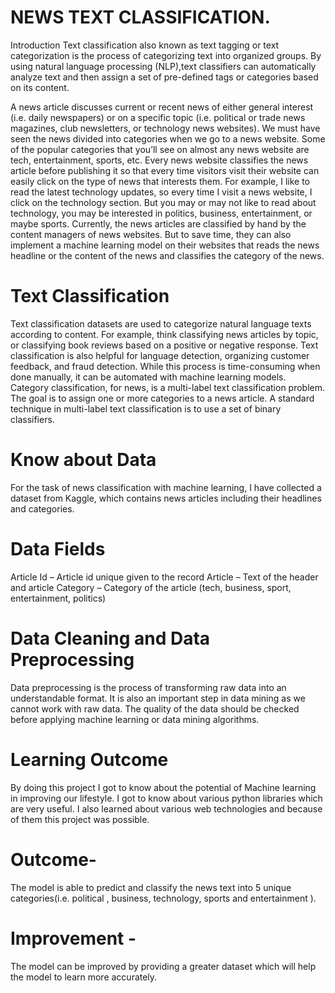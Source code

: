 # NEWS TEXT CLASSIFICATION.
Introduction
Text classification also known as text tagging or text categorization is the process of categorizing text into organized groups.
By using natural language processing (NLP),text classifiers can automatically analyze text and then assign a set of pre-defined tags or categories based on its content.

A news article discusses current or recent news of either general interest (i.e. daily newspapers) or on a specific topic (i.e. political or trade news magazines, club newsletters, or technology news websites). We must have seen the news divided into categories when we go to a news website. Some of the popular categories that you’ll see on almost any news website are tech, entertainment, sports, etc. Every news website classifies the news article before publishing it so that every time visitors visit their website can easily click on the type of news that interests them. For example, I like to read the latest technology updates, so every time I visit a news website, I click on the technology section. But you may or may not like to read about technology, you may be interested in politics, business, entertainment, or maybe sports. Currently, the news articles are classified by hand by the content managers of news websites. But to save time, they can also implement a machine learning model on their websites that reads the news headline or the content of the news and classifies the category of the news.

# Text Classification
Text classification datasets are used to categorize natural language texts according to content. For example, think classifying news articles by topic, or classifying book reviews based on a positive or negative response. Text classification is also helpful for language detection, organizing customer feedback, and fraud detection.
While this process is time-consuming when done manually, it can be automated with machine learning models.
Category classification, for news, is a multi-label text classification problem. The goal is to assign one or more categories to a news article. A standard technique in multi-label text classification is to use a set of binary classifiers.
# Know about Data
For the task of news classification with machine learning, I have collected a dataset from Kaggle, which contains news articles including their headlines and categories.
# Data Fields
  Article Id – Article id unique given to the record
  Article – Text of the header and article
  Category – Category of the article (tech, business, sport, entertainment, politics)
 
# Data Cleaning and Data Preprocessing
Data preprocessing is the process of transforming raw data into an understandable format. It is also an important step in data mining as we cannot work with raw data. The quality of the data should be checked before applying machine learning or data mining algorithms.
# Learning Outcome 
By doing this project I got to know about the potential of Machine learning in improving our lifestyle. I got to know about various python libraries which are very useful. I also learned about various web technologies and because of them this project was possible.
# Outcome- 
The model is able to predict and classify the news text into 5 unique categories(i.e. political , business, technology, sports and entertainment ).
# Improvement - 
The model can be improved by providing a greater dataset which will help the model to learn more accurately.

